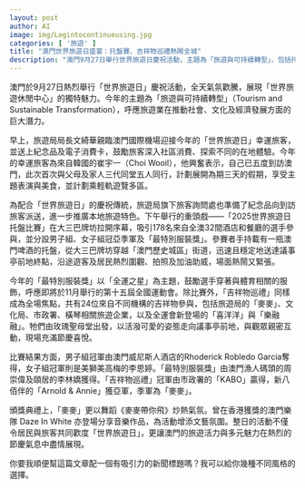 ```yaml
---
layout: post
author: AI
image: img/Logintocontinueusing.jpg
categories: [ '旅遊' ]
title: "澳門世界旅遊日盛宴：托盤賽、吉祥物巡禮熱鬧全城"  
description: "澳門9月27日舉行世界旅遊日慶祝活動，主題為「旅遊與可持續轉型」，包括托盤比賽、吉祥物巡禮、音樂表演等，展現世界旅遊休閒中心的活力與魅力。"  "
---
```

澳門於9月27日熱烈舉行「世界旅遊日」慶祝活動，全天氣氛歡騰，展現「世界旅遊休閒中心」的獨特魅力。今年的主題為「旅遊與可持續轉型」（Tourism and Sustainable Transformation），呼應旅遊業在推動社會、文化及經濟發展方面的巨大潛力。  

早上，旅遊局局長文綺華親臨澳門國際機場迎接今年的「世界旅遊日」幸運旅客，並送上紀念品及電子消費卡，鼓勵旅客深入社區消費、探索不同的在地體驗。今年的幸運旅客為來自韓國的崔宇一（Choi Wooil），他興奮表示，自己已五度到訪澳門，此次首次與父母及家人三代同堂五人同行，計劃展開為期三天的假期，享受主題表演與美食，並計劃乘輕軌遊覽多區。  

為配合「世界旅遊日」的慶祝傳統，旅遊局旗下旅客詢問處也準備了紀念品向到訪旅客派送，進一步推廣本地旅遊特色。下午舉行的重頭戲——「2025世界旅遊日托盤比賽」在大三巴牌坊拉開序幕，吸引178名來自全澳32間酒店和餐廳的選手參與，並分設男子組、女子組冠亞季軍及「最特別服裝獎」。參賽者手持載有一瓶澳門啤酒的托盤，從大三巴牌坊穿越「澳門歷史城區」街道，迅速且穩定地送達議事亭前地終點，沿途遊客及居民熱烈圍觀、拍照及加油助威，場面熱鬧又緊張。  

今年的「最特別服裝獎」以「全運之星」為主題，鼓勵選手穿著與體育相關的服飾，呼應即將於11月舉行的第十五屆全國運動會。除比賽外，「吉祥物巡禮」同樣成為全場焦點，共有24位來自不同機構的吉祥物參與，包括旅遊局的「麥麥」、文化局、市政署、橫琴相關旅遊企業，以及全運會新登場的「喜洋洋」與「樂融融」。牠們由玫瑰聖母堂出發，以活潑可愛的姿態走向議事亭前地，與觀眾親密互動，現場充滿節慶喜悅。  

比賽結果方面，男子組冠軍由澳門威尼斯人酒店的Rhoderick Robledo Garcia奪得，女子組冠軍則是美獅美高梅的李思婷。「最特別服裝獎」由澳門漁人碼頭的周崇偉及頤居的李林嬌獲得。「吉祥物巡禮」冠軍由市政署的「KABO」贏得，新八佰伴的「Arnold & Annie」獲亞軍，季軍為「麥麥」。  

頒獎典禮上，「麥麥」更以舞蹈《麥麥帶你飛》炒熱氣氛。曾在香港獲獎的澳門樂隊 Daze In White 亦登場分享音樂作品，為活動增添文藝氛圍。整日的活動不僅令居民與旅客共同歡度「世界旅遊日」，更讓澳門的旅遊活力與多元魅力在熱烈的節慶氣息中盡情展現。  

你要我順便幫這篇文章配一個有吸引力的新聞標題嗎？我可以給你幾種不同風格的選擇。